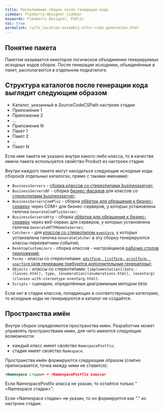 ```yaml
---
title: Расположение сборок после генерации кода
sidebar: flexberry-designer_sidebar
keywords: Flexberry Designer, Public
toc: true
permalink: ru/fo_location-assembly-after-code-generation.html
---
```


## Понятие пакета

Пакетом называется некоторое логическое объединение генерируемых исходных кодов сборок. После генерации исходники, объединённые в пакет, располагаются в отдельном подкаталоге.

## Структура каталогов после генерации кода выглядит следующим образом

* Каталог, указанный в SourceCodeCSPath настроек стадии 
* Приложение 1 
* Приложение 2 
* ... 
* Приложение N 
* Пакет 1 
* Пакет 2 
* ... 
* Пакет N 

Если имя пакета не указано внутри какого-либо класса, то в качестве имени пакета используется свойство Product из настроек стадии.


Внутри каждого пакета могут находиться следующие исходные коды сборок(в отдельных каталогах, прямо с такими именами):

* `BusinessServers` - [сборка классов со стереотипами businessserver](business-servers.html); 
* `BusinessServersBF` - сборка [бизнес-фасадов](fo_business-servers-wrapper-business-facade.html) для классов со [стереотипами businessserver](business-servers.html); 
* `BusinessServersComPlus` - сборка [обёртки для обращения к бизнес-серверу](fo_business-servers-wrapper-business-facade.html) через COM+ для бизнес-серверов, у которых установлена галочка `GenerateComPlusServer`; 
* `BusinessServersHttp` - сборка [обёртки для обращения к бизнес-серверу](fo_business-servers-wrapper-business-facade.html) через веб-сервис для серверов, у которых установлена галочка `GenerateHTTPRemoteServer`; 
* `Catchers` - для [классов со стереотипом `eventarg`](classes-with-stereotype-eventarg.html), у которых установлена галочка `GenerateCatcher` в эту сборку генерируются классы-перехватчики событий; 
* `DesktopCustomizers` - сборка классов - настройщиков [рабочих столов приложений](app-desktop.html); 
* `Forms` - классы со стереотипами: [`editform, listform, printform, userform` (для генерации требуются дополнительные генераторы)](additional-stereotypes.html); 
* `Objects` - классы со стереотипами: `[implementation](data--classes.html), type, [enumeration](enumerations.html), [eventarg](classes-with-stereotype-eventarg.html)`. 
* `Scripts` - сценарии, определённые диаграммным методом `EBSD`. 

Если нет в стадии классов, попадающих в соответствующую категорию, то исходные коды не генерируются и каталог не создаётся.

## Пространства имён

Внутри сборок определяются пространства имен. Разработчик может управлять пространствами имен, для чего имеются следующие возможности:

* каждый класс имеет свойство `NamespacePostfix`; 
* стадия имеет свойство `Namespace`. 

Пространства имён формируются следующим образом (слитно приписывается, точка между ними не ставится):

```xml
<Namespace стадии> + <NamespacePostfix класса>
```

Если NamespacePostfix класса не указан, то остаётся только "<Namespace стадии>".

Если <Namespace стадии> не указан, то он формируется как "<Company>.<Product>" из настроек стадии.
